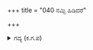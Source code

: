 +++
title = "040 ನಮ್ಬಿ ಹಿಡಿದರೆ"

+++

<details><summary>ಗದ್ಯ (ಕ.ಗ.ಪ) </summary>

40. 'ಭೀಷ್ಮನನ್ನು ನಂಬಿ ಅಧಿಕಾರವನ್ನು ಕೊಟ್ಟರೆ, ಅವನು ಶತ್ರುವಿನ ಬಾಣಗಳಿಗೆ ತನ್ನ ದೇಹವನ್ನು ಒಪ್ಪಿಸಿದ. ವಿದ್ಯಾಗುರುವಾದ ದ್ರೋಣನೂ, ಮಗನ ನೆಪದಲ್ಲಿ ದೇಹವನ್ನು ಬಿಟ್ಟು ಹೋದ. ಈಗ ಬಾಣವೇ ಬಂದು ನಿನ್ನನ್ನು ಬೇಡಿಕೊಳ್ಳುತ್ತಿದ್ದರೂ ನೀನು ಹೀಗೆ ನಡೆದುಕೊಳ್ಳುತ್ತಿದ್ದೀಯೆ. ಈ ಮೂವರನ್ನು ನಂಬಿ ಕೌರವನ ಹಾಳಾದ"ಎಂದ ಶಲ್ಯ.
</details>
